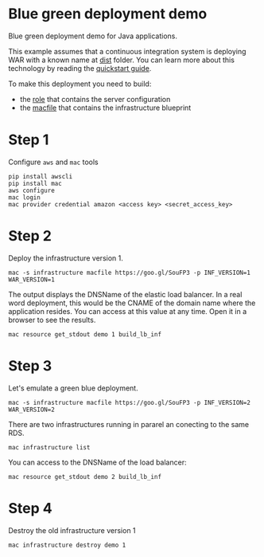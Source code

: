 # Blue green deployment demo
Blue green deployment demo for Java applications.

This example assumes that a continuous integration system is deploying WAR with a known name at [dist](https://github.com/manageacloud/java-demo/tree/master/dist) folder. You can learn more about this technology by reading the [quickstart guide](https://manageacloud.com/quickstart).

To make this deployment you need to build:
 - the [role](https://manageacloud.com/configuration/java_war_demo) that contains the server configuration
 - the [macfile](https://goo.gl/SouFP3) that contains the infrastructure blueprint

# Step 1
Configure `aws` and `mac` tools

    pip install awscli
    pip install mac
    aws configure
    mac login
    mac provider credential amazon <access key> <secret_access_key>

    
# Step 2
Deploy the infrastructure version 1.

    mac -s infrastructure macfile https://goo.gl/SouFP3 -p INF_VERSION=1 WAR_VERSION=1

The output displays the DNSName of the elastic load balancer. In a real word deployment, this would be the CNAME of the domain name where the application resides. You can access at this value at any time. Open it in a browser to see the results.

    mac resource get_stdout demo 1 build_lb_inf


# Step 3
Let's emulate a green blue deployment.

    mac -s infrastructure macfile https://goo.gl/SouFP3 -p INF_VERSION=2 WAR_VERSION=2
    
There are two infrastructures running in pararel an conecting to the same RDS.

    mac infrastructure list
    
You can access to the DNSName of the load balancer:

    mac resource get_stdout demo 2 build_lb_inf
    
# Step 4
Destroy the old infrastructure version 1

    mac infrastructure destroy demo 1
